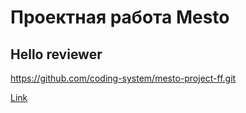 # Проектная работа Mesto

## Hello reviewer

https://github.com/coding-system/mesto-project-ff.git

[Link]([notable.md](https://coding-system.github.io/mesto-project-ff/))



